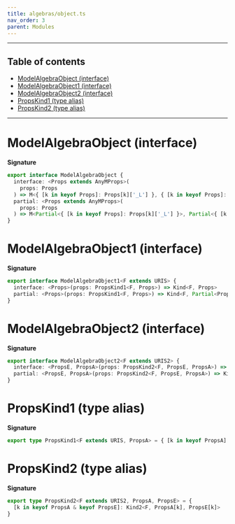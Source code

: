 ```yaml
---
title: algebras/object.ts
nav_order: 3
parent: Modules
---
```


---

<h2 class="text-delta">Table of contents</h2>

- [ModelAlgebraObject (interface)](#modelalgebraobject-interface)
- [ModelAlgebraObject1 (interface)](#modelalgebraobject1-interface)
- [ModelAlgebraObject2 (interface)](#modelalgebraobject2-interface)
- [PropsKind1 (type alias)](#propskind1-type-alias)
- [PropsKind2 (type alias)](#propskind2-type-alias)

---

# ModelAlgebraObject (interface)

**Signature**

```ts
export interface ModelAlgebraObject {
  interface: <Props extends AnyMProps>(
    props: Props
  ) => M<{ [k in keyof Props]: Props[k]['_L'] }, { [k in keyof Props]: Props[k]['_A'] }>
  partial: <Props extends AnyMProps>(
    props: Props
  ) => M<Partial<{ [k in keyof Props]: Props[k]['_L'] }>, Partial<{ [k in keyof Props]: Props[k]['_A'] }>>
}
```

# ModelAlgebraObject1 (interface)

**Signature**

```ts
export interface ModelAlgebraObject1<F extends URIS> {
  interface: <Props>(props: PropsKind1<F, Props>) => Kind<F, Props>
  partial: <Props>(props: PropsKind1<F, Props>) => Kind<F, Partial<Props>>
}
```

# ModelAlgebraObject2 (interface)

**Signature**

```ts
export interface ModelAlgebraObject2<F extends URIS2> {
  interface: <PropsE, PropsA>(props: PropsKind2<F, PropsE, PropsA>) => Kind2<F, PropsE, PropsA>
  partial: <PropsE, PropsA>(props: PropsKind2<F, PropsE, PropsA>) => Kind2<F, Partial<PropsE>, Partial<PropsA>>
}
```

# PropsKind1 (type alias)

**Signature**

```ts
export type PropsKind1<F extends URIS, PropsA> = { [k in keyof PropsA]: Kind<F, PropsA[k]> }
```

# PropsKind2 (type alias)

**Signature**

```ts
export type PropsKind2<F extends URIS2, PropsA, PropsE> = {
  [k in keyof PropsA & keyof PropsE]: Kind2<F, PropsA[k], PropsE[k]>
}
```
